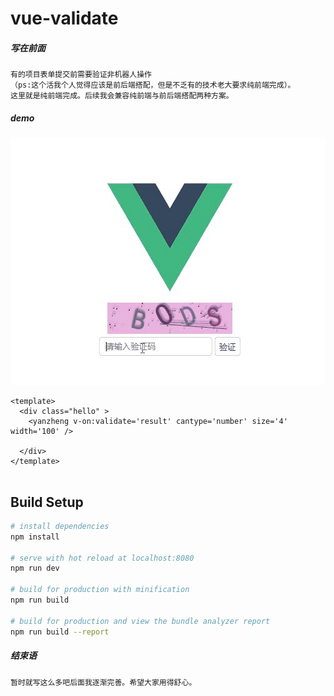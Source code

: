 # vue-validate

##### 写在前面

```
有的项目表单提交前需要验证非机器人操作
（ps:这个活我个人觉得应该是前后端搭配，但是不乏有的技术老大要求纯前端完成）。
这里就是纯前端完成。后续我会兼容纯前端与前后端搭配两种方案。
```

##### demo

![a](https://github.com/oops20180325/vue-validate/blob/master/a.gif)

```vue
<template>
  <div class="hello" >
    <yanzheng v-on:validate='result' cantype='number' size='4' width='100' />

  </div>
</template>


```
## Build Setup

``` bash
# install dependencies
npm install

# serve with hot reload at localhost:8080
npm run dev

# build for production with minification
npm run build

# build for production and view the bundle analyzer report
npm run build --report
```

##### 结束语

```
暂时就写这么多吧后面我逐渐完善。希望大家用得舒心。
```
